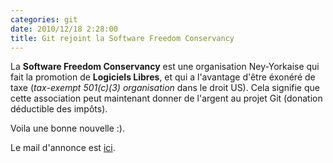 ```yaml
---
categories: git
date: 2010/12/18 2:28:00
title: Git rejoint la Software Freedom Conservancy
---
```


La **Software Freedom Conservancy** est une organisation Ney-Yorkaise qui fait la promotion de **Logiciels Libres**, et qui a l'avantage d'être éxonéré de taxe (*tax-exempt 501(c)(3) organisation* dans le droit US). Cela signifie que cette association peut maintenant donner de l'argent au projet Git (donation déductible des impôts).

Voila une bonne nouvelle :).

Le mail d'annonce est [ici](http://comments.gmane.org/gmane.comp.version-control.git/163845).
